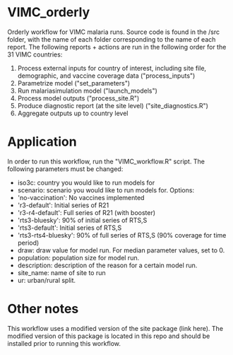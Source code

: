 # VIMC_orderly
Orderly workflow for VIMC malaria runs. Source code is found in the /src folder, with the name of each folder corresponding to the name of each report. The following reports + actions are run in the following order for the 31 VIMC countries:


1) Process external inputs for country of interest, including site file, demographic, and vaccine coverage data ("process_inputs")
2) Parametrize model ("set_parameters")
3) Run malariasimulation model ("launch_models")
4) Process model outputs ("process_site.R")
5) Produce diagnostic report (at the site level) ("site_diagnostics.R")
6) Aggregate outputs up to country level

#  Application
In order to run this workflow, run the "VIMC_workflow.R" script. The following parameters must be changed:
- iso3c: country you would like to run models for
- scenario: scenario you would like to run models for. Options:
- 'no-vaccination': No vaccines implemented
- 'r3-default': Initial series of R21
- 'r3-r4-default': Full series of R21 (with booster)
- 'rts3-bluesky': 90% of initial series of RTS,S
- 'rts3-default': Initial series of RTS,S
- 'rts3-rts4-bluesky': 90% of full series of RTS,S (90% coverage for time period)
- draw: draw value for model run. For median parameter values, set to 0.
- population: population size for model run.
- description: description of the reason for a certain model run.
- site_name: name of site to run
- ur: urban/rural split.

#  Other notes
This workflow uses a modified version of the site package (link here). The modified version of this package is located in this repo and should be installed prior to running this workflow.
